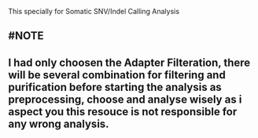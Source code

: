 This specially for Somatic SNV/Indel Calling Analysis


#NOTE
---
I had only choosen the Adapter Filteration, there will be several combination for filtering and purification before starting the analysis as preprocessing, choose and analyse wisely as i aspect you this resouce is not responsible for any wrong analysis.
---
